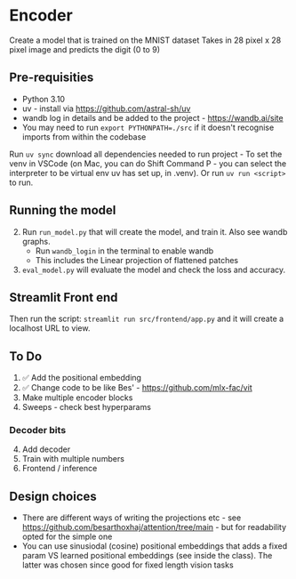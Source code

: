 # Encoder

Create a model that is trained on the MNIST dataset
Takes in 28 pixel x 28 pixel image and predicts the digit (0 to 9)


## Pre-requisities 
- Python 3.10
- uv - install via https://github.com/astral-sh/uv
- wandb log in details and be added to the project - https://wandb.ai/site
- You may need to run `export PYTHONPATH=./src` if it doesn't recognise imports from within the codebase

Run `uv sync` download all dependencies needed to run project
    - To set the venv in VSCode (on Mac, you can do Shift Command P - you can select the interpreter to be virtual env uv has set up, in .venv). Or run `uv run <script>` to run.

## Running the model
2. Run `run_model.py` that will create the model, and train it. Also see wandb graphs. 
    - Run `wandb_login` in the terminal to enable wandb
    - This includes the Linear projection of flattened patches
3. `eval_model.py` will evaluate the model and check the loss and accuracy.

## Streamlit Front end
Then run the script: `streamlit run src/frontend/app.py` and it will create a localhost URL to view. 

## To Do
1. ✅ Add the positional embedding
2. ✅ Change code to be like Bes' - https://github.com/mlx-fac/vit
3. Make multiple encoder blocks
4. Sweeps - check best hyperparams

### Decoder bits
4. Add decoder
5. Train with multiple numbers
6. Frontend / inference

## Design choices
- There are different ways of writing the projections etc - see https://github.com/besarthoxhaj/attention/tree/main - but for readability opted for the simple one
- You can use sinusiodal (cosine) positional embeddings that adds a fixed param VS learned positional embeddings (see inside the class). The latter was chosen since good for fixed length vision tasks 